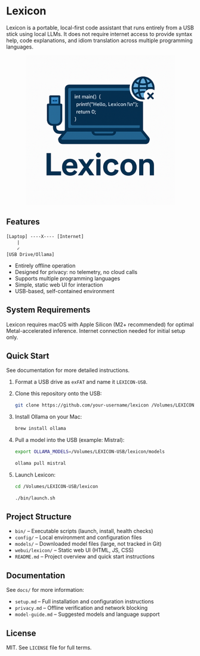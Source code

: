 # Lexicon

Lexicon is a portable, local-first code assistant that runs entirely from a USB stick using local LLMs. It does not
require internet access to provide syntax help, code explanations, and idiom translation across multiple programming
languages.

<p align="center">
  <img src="res/logo.png" alt="Lexicon Logo" width="400">
</p>

## Features

```
[Laptop] ----X---- [Internet]
    |
    ✓
[USB Drive/Ollama]
```
- Entirely offline operation
- Designed for privacy: no telemetry, no cloud calls
- Supports multiple programming languages
- Simple, static web UI for interaction
- USB-based, self-contained environment

## System Requirements

Lexicon requires macOS with Apple Silicon (M2+ recommended) for optimal Metal-accelerated inference. Internet connection
needed for initial setup only.

## Quick Start

See documentation for more detailed instructions.

1. Format a USB drive as `exFAT` and name it `LEXICON-USB`.

2. Clone this repository onto the USB:

    ```bash
    git clone https://github.com/your-username/lexicon /Volumes/LEXICON-USB/lexicon
    ```

3. Install Ollama on your Mac:

    ```bash
    brew install ollama
    ```

4. Pull a model into the USB (example: Mistral):

    ```bash
    export OLLAMA_MODELS=/Volumes/LEXICON-USB/lexicon/models
    ```
    ```bash
    ollama pull mistral
    ```

5. Launch Lexicon:

    ```bash
    cd /Volumes/LEXICON-USB/lexicon
    ```
    ```bash
    ./bin/launch.sh
    ```

## Project Structure

- `bin/` – Executable scripts (launch, install, health checks)
- `config/` – Local environment and configuration files
- `models/` – Downloaded model files (large, not tracked in Git)
- `webui/lexicon/` – Static web UI (HTML, JS, CSS)
- `README.md` – Project overview and quick start instructions

## Documentation

See `docs/` for more information:
- `setup.md` – Full installation and configuration instructions
- `privacy.md` – Offline verification and network blocking
- `model-guide.md` – Suggested models and language support

## License

MIT. See `LICENSE` file for full terms.
